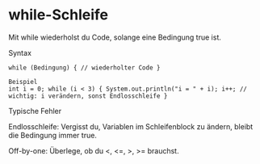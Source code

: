 # while-Schleife

Mit while wiederholst du Code, solange eine Bedingung true ist.

Syntax
```
while (Bedingung) { // wiederholter Code }

Beispiel
int i = 0; while (i < 3) { System.out.println("i = " + i); i++; // wichtig: i verändern, sonst Endlosschleife }
```

Typische Fehler

Endlosschleife: Vergisst du, Variablen im Schleifenblock zu ändern, bleibt die Bedingung immer true.

Off-by-one: Überlege, ob du <, <=, >, >= brauchst.
